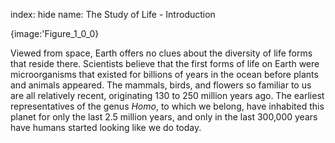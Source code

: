 index: hide
name: The Study of Life - Introduction


{image:'Figure_1_0_0}
        

Viewed from space, Earth offers no clues about the diversity of life forms that reside there. Scientists believe that the first forms of life on Earth were microorganisms that existed for billions of years in the ocean before plants and animals appeared. The mammals, birds, and flowers so familiar to us are all relatively recent, originating 130 to 250 million years ago. The earliest representatives of the genus  *Homo*, to which we belong, have inhabited this planet for only the last 2.5 million years, and only in the last 300,000 years have humans started looking like we do today.

